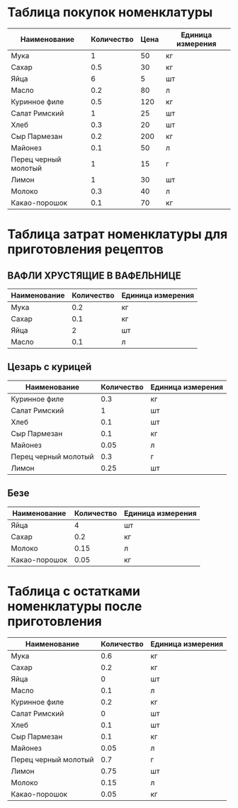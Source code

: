 # Таблица покупок номенклатуры

| Наименование        | Количество | Цена   | Единица измерения |
|---------------------|------------|--------|-------------------|
| Мука                | 1          | 50     | кг                |
| Сахар               | 0.5        | 30     | кг                |
| Яйца                | 6          | 5      | шт                |
| Масло               | 0.2        | 80     | л                 |
| Куринное филе       | 0.5        | 120    | кг                |
| Салат Римский       | 1          | 25     | шт                |
| Хлеб                | 0.3        | 20     | шт                |
| Сыр Пармезан        | 0.2        | 200    | кг                |
| Майонез             | 0.1        | 50     | л                 |
| Перец черный молотый| 1          | 15     | г                 |
| Лимон               | 1          | 30     | шт                |
| Молоко              | 0.3        | 40     | л                 |
| Какао-порошок       | 0.1        | 70     | кг                |

# Таблица затрат номенклатуры для приготовления рецептов

## ВАФЛИ ХРУСТЯЩИЕ В ВАФЕЛЬНИЦЕ

| Наименование       | Количество | Единица измерения |
|--------------------|------------|-------------------|
| Мука               | 0.2        | кг                |
| Сахар              | 0.1        | кг                |
| Яйца               | 2          | шт                |
| Масло              | 0.1        | л                 |

## Цезарь с курицей

| Наименование        | Количество | Единица измерения |
|---------------------|------------|-------------------|
| Куринное филе       | 0.3        | кг                |
| Салат Римский       | 1          | шт                |
| Хлеб                | 0.1        | шт                |
| Сыр Пармезан        | 0.1        | кг                |
| Майонез             | 0.05       | л                 |
| Перец черный молотый| 0.3        | г                 |
| Лимон               | 0.25       | шт                |

## Безе

| Наименование       | Количество | Единица измерения |
|--------------------|------------|-------------------|
| Яйца               | 4          | шт                |
| Сахар              | 0.2        | кг                |
| Молоко             | 0.15       | л                 |
| Какао-порошок      | 0.05       | кг                |

# Таблица с остатками номенклатуры после приготовления

| Наименование        | Количество | Единица измерения |
|---------------------|------------|-------------------|
| Мука                | 0.6        | кг                |
| Сахар               | 0.2        | кг                |
| Яйца                | 0          | шт                |
| Масло               | 0.1        | л                 |
| Куринное филе       | 0.2        | кг                |
| Салат Римский       | 0          | шт                |
| Хлеб                | 0.1        | шт                |
| Сыр Пармезан        | 0.1        | кг                |
| Майонез             | 0.05       | л                 |
| Перец черный молотый| 0.7        | г                 |
| Лимон               | 0.75       | шт                |
| Молоко              | 0.15       | л                 |
| Какао-порошок       | 0.05       | кг                |

